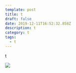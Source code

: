 ```yaml
---
template: post
title: t
draft: false
date: 2019-12-11T16:52:32.858Z
description: t
category: t
tags:
  - t
---
```

t

![](/media/cs.jpeg)
